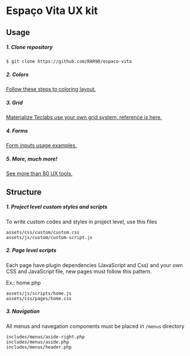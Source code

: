 # Espaço Vita UX kit

## Usage
##### 1. Clone repository
``` bash
$ git clone https://github.com/RAR90/espaco-vita
```
##### 2. Colors
[Follow these steps to coloring layout.](https://teclabs.com.br/html/materialize.teclabs/css-color.html)

##### 3. Grid
[Materialize Teclabs use your own grid system, reference is here.](https://teclabs.com.br/html/materialize.teclabs/css-grid.html)

##### 4. Forms
[Form inputs usage examples.](https://teclabs.com.br/html/materialize.teclabs/form-layouts.html)

##### 5. More, much more!
[See more than 80 UX tools.](https://teclabs.com.br/html/materialize.teclabs)

## Structure
##### 1. Project level custom styles and scripts

To write custom codes and styles in project level, use this files
```
assets/css/custom/custom.css
assets/js/custom/custom-script.js
```

##### 2. Page level scripts

Each page have plugin dependencies (JavaScript and Css) and your own CSS and JavaScript file, new pages must follow this pattern.

Ex.: home.php
```
assets/js/scripts/home.js
assets/css/pages/home.css
```

##### 3. Navigation

All menus and navegation components must be placed in `/menus` directory
```
includes/menus/aside-right.php
includes/menus/aside.php
includes/menus/header.php
```